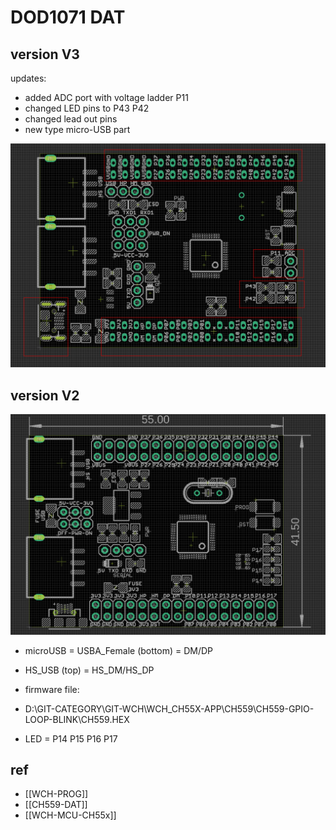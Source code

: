 

# DOD1071 DAT



## version V3 

updates:
- added ADC port with voltage ladder P11
- changed LED pins to P43 P42
- changed lead out pins 
- new type micro-USB part

![](31-28-18-17-03-2023.png)

## version V2

![](50-16-15-31-01-2023.png)

- microUSB = USBA_Female (bottom) = DM/DP
- HS_USB (top) = HS_DM/HS_DP



- firmware file: 
- D:\GIT-CATEGORY\GIT-WCH\WCH_CH55X-APP\CH559\CH559-GPIO-LOOP-BLINK\CH559.HEX


- LED = P14 P15 P16 P17



## ref 

- [[WCH-PROG]]
- [[CH559-DAT]]
- [[WCH-MCU-CH55x]]
